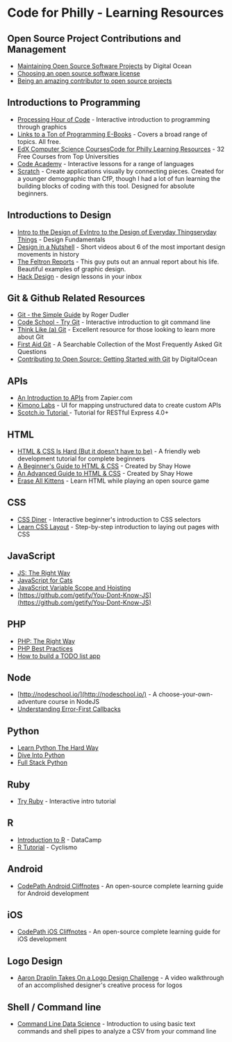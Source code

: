 # Code for Philly - Learning Resources

## Open Source Project Contributions and Management

* [Maintaining Open Source Software Projects](https://www.digitalocean.com/community/tutorials/maintaining-open-source-software-projects) by Digital Ocean
* [Choosing an open source software license](https://choosealicense.com/) 
* [Being an amazing contributor to open source projects](https://opensource.com/life/11/3/how-become-amazing-contributor-open-source-project)

## Introductions to Programming

*   [Processing Hour of Code](http://hello.processing.org/) - Interactive introduction to programming through graphics
*   [Links to a Ton of Programming E-Books](https://github.com/vhf/free-programming-books/blob/master/free-programming-books.md#professional-development)  - Covers a broad range of topics. All free. 
*   [EdX Computer Science Courses](https://www.edx.org/course-list/allschools/computer-science/allcourses)[Code for Philly Learning Resources](/t4OcAqpaiRW) - 32 Free Courses from Top Universities
*   [Code Academy](http://www.codecademy.com/)  -  Interactive lessons for a range of languages
*   [Scratch](http://scratch.mit.edu/) - Create applications visually by connecting pieces. Created for a younger demographic than CfP, though I had a lot of fun learning the building blocks of coding with this tool. Designed for absolute beginners.

## Introductions to Design

*   [Intro to the Design of Ev](https://www.udacity.com/course/design101)[Intro to the Design of Everyday Things](https://www.udacity.com/course/design101)[eryday Things](https://www.udacity.com/course/design101) - Design Fundamentals
*   [Design in a Nutshell](http://www.open.edu/openlearn/science-maths-technology/engineering-and-technology/design-and-innovation/design/design-nutshell) - Short videos about 6 of the most important design movements in history
*   [The Feltron Reports](http://feltron.com/) - This guy puts out an annual report about his life. Beautiful examples of graphic design.
*   [Hack Design](https://hackdesign.org) - design lessons in your inbox

## Git & Github Related Resources

*   [Git - the Simple Guide](http://rogerdudler.github.io/git-guide/) by Roger Dudler
*   [Code School - Try Git](https://try.github.io/) - Interactive introduction to git command line
*   [Think Like (a) Git](http://think-like-a-git.net/) - Excellent resource for those looking to learn more about Git
*   [First Aid Git](http://ricardofilipe.com/projects/firstaidgit/#/) - A Searchable Collection of the Most Frequently Asked Git Questions
* [Contributing to Open Source: Getting Started with Git](https://www.digitalocean.com/community/tutorials/contributing-to-open-source-getting-started-with-git) by DigitalOcean

## APIs

*   [An Introduction to APIs](https://zapier.com/learn/apis/) from Zapier.com
*   [Kimono Labs](http://www.kimonolabs.com/) - UI for mapping unstructured data to create custom APIs
*   [Scotch.io Tutorial ](http://scotch.io/tutorials/javascript/build-a-restful-api-using-node-and-express-4)- Tutorial for RESTful Express 4.0+

## HTML

*   [HTML & CSS Is Hard (But it doesn't have to be)](https://internetingishard.com/html-and-css/) - A friendly web development tutorial for complete beginners
*   [A Beginner's Guide to HTML & CSS](http://learn.shayhowe.com/html-css) - Created by Shay Howe
*   [An Advanced Guide to HTML & CSS](http://learn.shayhowe.com/advanced-html-css) - Created by Shay Howe
*   [Erase All Kittens](http://eraseallkittens.com/) - Learn HTML while playing an open source game

## CSS

*   [CSS Diner](http://flukeout.github.io/) - Interactive beginner's introduction to CSS selectors
*   [Learn CSS Layout](http://learnlayout.com/) - Step-by-step introduction to laying out pages with CSS

## JavaScript

*   [JS: The Right Way](http://jstherightway.org/)
*   [JavaScript for Cats](http://jsforcats.com/)
*   [JavaScript Variable Scope and Hoisting](http://javascriptissexy.com/javascript-variable-scope-and-hoisting-explained/)
*   [](https://github.com/getify/You-Dont-Know-JS)[https://github.com/getify/You-Dont-Know-JS](https://github.com/getify/You-Dont-Know-JS)

## PHP

*   [PHP: The Right Way](http://www.phptherightway.com/)
*   [PHP Best Practices](https://phpbestpractices.org/)
*   [How to build a TODO list app](http://reganstarr.com/blog/how-to-build-a-to-do-list-app)

## Node

*   [](http://nodeschool.io/)[http://nodeschool.io/](http://nodeschool.io/) - A choose-your-own-adventure course in NodeJS
*   [Understanding Error-First Callbacks](http://thenodeway.io/posts/understanding-error-first-callbacks/)

## Python

*   [Learn Python The Hard Way](http://learnpythonthehardway.org/book/)
*   [Dive Into Python](http://www.diveintopython.net/toc/index.html)
*   [Full Stack Python](http://www.fullstackpython.com/) 

## Ruby

*   [Try Ruby](http://tryruby.org) - Interactive intro tutorial

## R

*   [Introduction to R](https://www.datacamp.com/courses/free-introduction-to-r) - DataCamp
*   [R Tutorial](http://www.cyclismo.org/tutorial/R/index.html) - Cyclismo

## Android

*   [CodePath Android Cliffnotes](http://guides.codepath.com/android) - An open-source complete learning guide for Android development

## iOS

*   [CodePath iOS Cliffnotes](http://guides.codepath.com/ios) - An open-source complete learning guide for iOS development

## Logo Design

*   [Aaron Draplin Takes On a Logo Design Challenge](http://vimeo.com/113751583) - A video walkthrough of an accomplished designer's creative process for logos

## Shell / Command line

*   [Command Line Data Science](http://civic.io/2015/02/03/command-line-data-science/) - Introduction to using basic text commands and shell pipes to analyze a CSV from your command line
